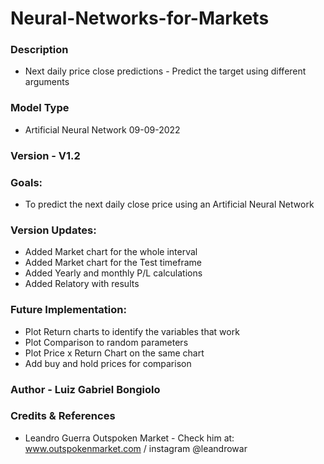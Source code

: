 # Neural-Networks-for-Markets

### Description
- Next daily price close predictions - Predict the target using different arguments

### Model Type 
- Artificial Neural Network 
09-09-2022

### Version - V1.2 

### Goals:
- To predict the next daily close price using an Artificial Neural Network 

### Version Updates:
- Added Market chart for the whole interval 
- Added Market chart for the Test timeframe 
- Added Yearly and monthly P/L calculations 
- Added Relatory with results 

### Future Implementation: 
- Plot Return charts to identify the variables that work 
- Plot Comparison to random parameters 
- Plot Price x Return Chart on the same chart 
- Add buy and hold prices for comparison


### Author - Luiz Gabriel Bongiolo

### Credits & References 
- Leandro Guerra Outspoken Market - Check him at: www.outspokenmarket.com / instagram @leandrowar  
